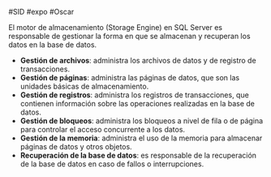 #SID #expo #Oscar 

El motor de almacenamiento (Storage Engine) en SQL Server es responsable de gestionar la forma en que se almacenan y recuperan los datos en la base de datos.

- **Gestión de archivos**: administra los archivos de datos y de registro de transacciones.
- **Gestión de páginas**: administra las páginas de datos, que son las unidades básicas de almacenamiento.
- **Gestión de registros**: administra los registros de transacciones, que contienen información sobre las operaciones realizadas en la base de datos.
- **Gestión de bloqueos**: administra los bloqueos a nivel de fila o de página para controlar el acceso concurrente a los datos.
- **Gestión de la memoria**: administra el uso de la memoria para almacenar páginas de datos y otros objetos.
- **Recuperación de la base de datos**: es responsable de la recuperación de la base de datos en caso de fallos o interrupciones.